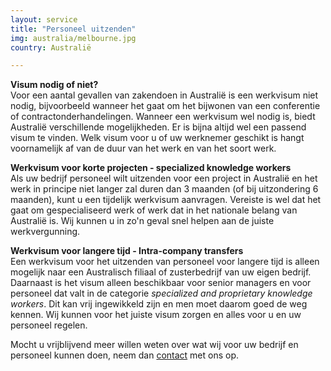 ```yaml
---
layout: service
title: "Personeel uitzenden"
img: australia/melbourne.jpg
country: Australië

---
```

<p><strong>Visum nodig of niet?</strong><br/>
Voor een aantal gevallen van zakendoen in Australië is een werkvisum niet nodig, bijvoorbeeld wanneer het gaat om het bijwonen van een conferentie of contractonderhandelingen. Wanneer een werkvisum wel nodig is, biedt Australië verschillende mogelijkheden. Er is bijna altijd wel een passend visum te vinden. Welk visum voor u of uw werknemer geschikt is hangt voornamelijk af van de duur van het werk en van het soort werk.
</p>

<p><strong>Werkvisum voor korte projecten - specialized knowledge workers</strong><br/>
Als uw bedrijf personeel wilt uitzenden voor een project in Australië en het werk in principe niet langer zal duren dan 3 maanden (of bij uitzondering 6 maanden), kunt u een tijdelijk werkvisum aanvragen. Vereiste is wel dat het gaat om gespecialiseerd werk of werk dat in het nationale belang van Australië is. Wij kunnen u in zo'n geval snel helpen aan de juiste werkvergunning.
</p>

<p><strong>Werkvisum voor langere tijd - Intra-company transfers</strong><br/>
Een werkvisum voor het uitzenden van personeel voor langere tijd is alleen mogelijk naar een Australisch filiaal of zusterbedrijf van uw eigen bedrijf. Daarnaast is het visum alleen beschikbaar voor senior managers en voor personeel dat valt in de categorie <i>specialized and proprietary knowledge workers</i>. Dit kan vrij ingewikkeld zijn en men moet daarom goed de weg kennen. Wij kunnen voor het juiste visum zorgen en alles voor u en uw personeel regelen.
</p>

<p>Mocht u vrijblijvend meer willen weten over wat wij voor uw bedrijf en personeel kunnen doen, neem dan <a href="{{ site.baseurl }}/contact">contact</a> met ons op.
</p>
